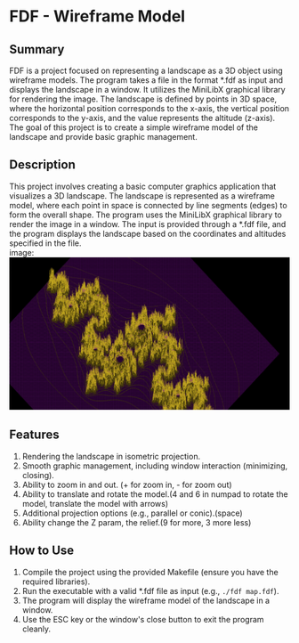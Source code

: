 # FDF - Wireframe Model

## Summary
FDF is a project focused on representing a landscape as a 3D object using wireframe models. The program takes a file in the format *.fdf as input and displays the landscape in a window. It utilizes the MiniLibX graphical library for rendering the image. The landscape is defined by points in 3D space, where the horizontal position corresponds to the x-axis, the vertical position corresponds to the y-axis, and the value represents the altitude (z-axis). The goal of this project is to create a simple wireframe model of the landscape and provide basic graphic management.

## Description
This project involves creating a basic computer graphics application that visualizes a 3D landscape. The landscape is represented as a wireframe model, where each point in space is connected by line segments (edges) to form the overall shape. The program uses the MiniLibX graphical library to render the image in a window. The input is provided through a *.fdf file, and the program displays the landscape based on the coordinates and altitudes specified in the file.  
image:  
![fdf](./images/fdf_img.png)

## Features
1. Rendering the landscape in isometric projection.
2. Smooth graphic management, including window interaction (minimizing, closing).
3. Ability to zoom in and out. (+ for zoom in, - for zoom out)
4. Ability to translate and rotate the model.(4 and 6 in numpad to rotate the model, translate the model with arrows)
5. Additional projection options (e.g., parallel or conic).(space)
6. Ability change the Z param, the relief.(9 for more, 3 more less)

## How to Use
1. Compile the project using the provided Makefile (ensure you have the required libraries).
2. Run the executable with a valid *.fdf file as input (e.g., `./fdf map.fdf`).
3. The program will display the wireframe model of the landscape in a window.
4. Use the ESC key or the window's close button to exit the program cleanly.
